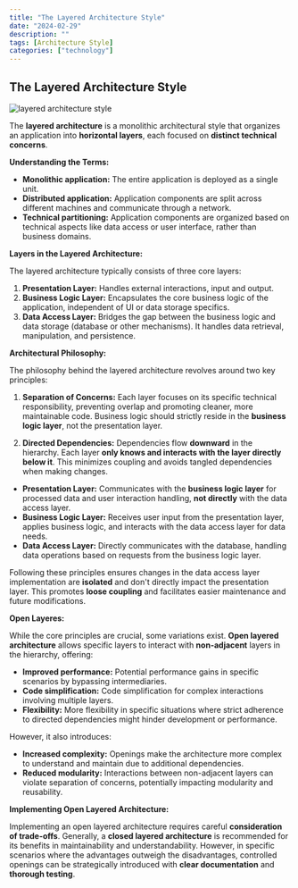 ```yaml
---
title: "The Layered Architecture Style"
date: "2024-02-29"
description: ""
tags: [Architecture Style]
categories: ["technology"]
---
```




## The Layered Architecture Style
![layered architecture style](/images/layered-architecture-style.png)

The **layered architecture** is a monolithic architectural style that organizes an application into **horizontal layers**, each focused on **distinct technical concerns**.

**Understanding the Terms:**

* **Monolithic application:** The entire application is deployed as a single unit.
* **Distributed application:** Application components are split across different machines and communicate through a network.
* **Technical partitioning:** Application components are organized based on technical aspects like data access or user interface, rather than business domains.

**Layers in the Layered Architecture:**

The layered architecture typically consists of three core layers:

1. **Presentation Layer:** Handles external interactions, input and output.
2. **Business Logic Layer:** Encapsulates the core business logic of the application, independent of UI or data storage specifics. 
3. **Data Access Layer:** Bridges the gap between the business logic and data storage (database or other mechanisms). It handles data retrieval, manipulation, and persistence.

**Architectural Philosophy:**

The philosophy behind the layered architecture revolves around two key principles:

1. **Separation of Concerns:** Each layer focuses on its specific technical responsibility, preventing overlap and promoting cleaner, more maintainable code. Business logic should strictly reside in the **business logic layer**, not the presentation layer.

2. **Directed Dependencies:** Dependencies flow **downward** in the hierarchy. Each layer **only knows and interacts with the layer directly below it**. This minimizes coupling and avoids tangled dependencies when making changes.

* **Presentation Layer:** Communicates with the **business logic layer** for processed data and user interaction handling, **not directly** with the data access layer.
* **Business Logic Layer:** Receives user input from the presentation layer, applies business logic, and interacts with the data access layer for data needs.
* **Data Access Layer:** Directly communicates with the database, handling data operations based on requests from the business logic layer.

Following these principles ensures changes in the data access layer implementation are **isolated** and don't directly impact the presentation layer. This promotes **loose coupling** and facilitates easier maintenance and future modifications.

**Open Layeres:**

While the core principles are crucial, some variations exist. **Open layered architecture** allows specific layers to interact with **non-adjacent** layers in the hierarchy, offering:

* **Improved performance:** Potential performance gains in specific scenarios by bypassing intermediaries.
* **Code simplification:** Code simplification for complex interactions involving multiple layers.
* **Flexibility:** More flexibility in specific situations where strict adherence to directed dependencies might hinder development or performance.

However, it also introduces:

* **Increased complexity:** Openings make the architecture more complex to understand and maintain due to additional dependencies.
* **Reduced modularity:** Interactions between non-adjacent layers can violate separation of concerns, potentially impacting modularity and reusability.

**Implementing Open Layered Architecture:**

Implementing an open layered architecture requires careful **consideration of trade-offs**. Generally, a **closed layered architecture** is recommended for its benefits in maintainability and understandability. However, in specific scenarios where the advantages outweigh the disadvantages, controlled openings can be strategically introduced with **clear documentation** and **thorough testing**.